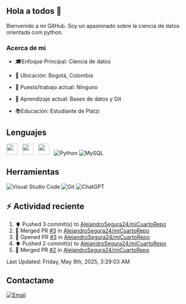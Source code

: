 ## Hola a todos 👋

Bienvenido a mi GitHub. Soy un apasionado sobre la ciencia de datos orientada com python.

### Acerca de mi

* 🎓Enfoque Principal: Ciencia de datos

* 📍 Ubicación: Bogotá, Colombia

* 💼 Puesto/trabajo actual: Ninguno

* 🌱 Aprendizaje actual: Bases de datos y Git

* 📚Educación: Estudiante de Platzi

## Lenguajes

<img style='height: 30px;' src="https://img.shields.io/badge/html5%20-%23e34f26.svg?&style=for-the-badge&logo=html5&logoColor=white"/>&nbsp;&nbsp; <img style='height: 30px;' src="https://img.shields.io/badge/css3%20-%231572B6.svg?&style=for-the-badge&logo=css3&logoColor=white" />&nbsp;&nbsp;
  <img style='height: 30px;' src="https://img.shields.io/badge/JavaScript-323330?style=for-the-badge&logo=javascript&logoColor=F7DF1E" />&nbsp;&nbsp; ![Python](https://img.shields.io/badge/Python-FFD43B?style=for-the-badge&logo=python&logoColor=blue) ![MySQL](https://img.shields.io/badge/MySQL-4479A1?style=for-the-badge&logo=mysql&logoColor=white)

## Herramientas

![Visual Studio Code](https://custom-icon-badges.demolab.com/badge/Visual%20Studio%20Code-0078d7.svg?style=for-the-badge&logo=vsc&logoColor=white) ![Git](https://img.shields.io/badge/GIT-E44C30?style=for-the-badge&logo=git&logoColor=white) ![ChatGPT](https://img.shields.io/badge/ChatGPT-74aa9c?style=for-the-badge&logo=openai&logoColor=white)

## :zap: Actividad reciente
<!--RECENT_ACTIVITY:start-->
1. ⬆️ Pushed 3 commit(s) to [AlejandroSegura24/miCuartoRepo](https://github.com/AlejandroSegura24/miCuartoRepo)<br>
2. 🎉 Merged PR [#3](https://github.com/AlejandroSegura24/miCuartoRepo/pull/3) in [AlejandroSegura24/miCuartoRepo](https://github.com/AlejandroSegura24/miCuartoRepo)<br>
3. 💪 Opened PR [#3](https://github.com/AlejandroSegura24/miCuartoRepo/pull/3) in [AlejandroSegura24/miCuartoRepo](https://github.com/AlejandroSegura24/miCuartoRepo)<br>
4. ⬆️ Pushed 2 commit(s) to [AlejandroSegura24/miCuartoRepo](https://github.com/AlejandroSegura24/miCuartoRepo)<br>
5. 🎉 Merged PR [#2](https://github.com/AlejandroSegura24/miCuartoRepo/pull/2) in [AlejandroSegura24/miCuartoRepo](https://github.com/AlejandroSegura24/miCuartoRepo)<br>
<!--RECENT_ACTIVITY:end-->
<!--RECENT_ACTIVITY:last_update-->
Last Updated: Friday, May 9th, 2025, 3:29:03 AM
<!--RECENT_ACTIVITY:last_update_end-->

## Contactame

[![Email](https://img.shields.io/badge/Gmail-D14836?style=for-the-badge&logo=gmail&logoColor=white)](mailto://davidalejandrocmbs@gmail.com)
